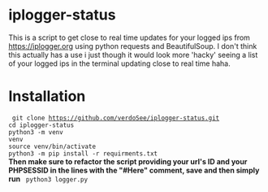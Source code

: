 # iplogger-status

This is a script to get close to real time updates for your logged ips from https://iplogger.org using python requests and BeautifulSoup.
I don't think this actually has a use i just though it would look more 'hacky' seeing a list of your logged ips in the terminal updating close to real time haha.

# Installation


<code> git clone https://github.com/verdoSee/iplogger-status.git</code>
<br>
<code>cd iplogger-status</code>
<br>
<code>python3 -m venv venv</code>
<br>
<code>source venv/bin/activate</code>
<br>
<code>python3 -m pip install -r requirments.txt</code>
<br>
<strong> Then make sure to refactor the script providing your url's  ID  and  your PHPSESSID in the lines with the "#Here" comment, save and then simply run</strong> <code> python3 logger.py</code>


